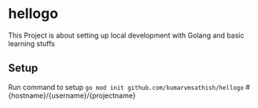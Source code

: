 # hellogo

This Project is about setting up local development with Golang and basic learning stuffs


## Setup 

  Run command to setup  `go mod init github.com/kumarvmsathish/hellogo`  # {hostname}/{username}/{projectname}

  
